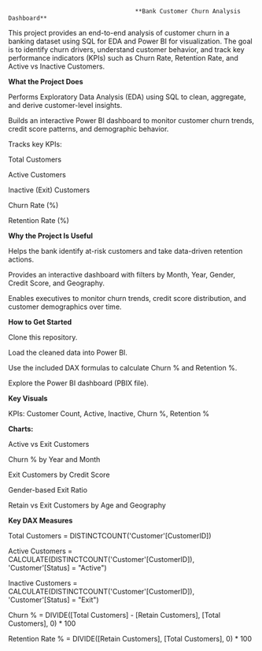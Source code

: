                                         **Bank Customer Churn Analysis Dashboard**

This project provides an end-to-end analysis of customer churn in a banking dataset using SQL for EDA and Power BI for visualization. The goal is to identify churn drivers, understand customer behavior, and track key performance indicators (KPIs) such as Churn Rate, Retention Rate, and Active vs Inactive Customers.

**What the Project Does**

Performs Exploratory Data Analysis (EDA) using SQL to clean, aggregate, and derive customer-level insights.

Builds an interactive Power BI dashboard to monitor customer churn trends, credit score patterns, and demographic behavior.

Tracks key KPIs:

Total Customers

Active Customers

Inactive (Exit) Customers

Churn Rate (%)

Retention Rate (%)

**Why the Project Is Useful**

Helps the bank identify at-risk customers and take data-driven retention actions.

Provides an interactive dashboard with filters by Month, Year, Gender, Credit Score, and Geography.

Enables executives to monitor churn trends, credit score distribution, and customer demographics over time.

**How to Get Started**

Clone this repository.

Load the cleaned data into Power BI.

Use the included DAX formulas to calculate Churn % and Retention %.

Explore the Power BI dashboard (PBIX file).

**Key Visuals**

KPIs: Customer Count, Active, Inactive, Churn %, Retention %

**Charts:**

Active vs Exit Customers

Churn % by Year and Month

Exit Customers by Credit Score

Gender-based Exit Ratio

Retain vs Exit Customers by Age and Geography

**Key DAX Measures**

Total Customers = DISTINCTCOUNT('Customer'[CustomerID])

Active Customers = CALCULATE(DISTINCTCOUNT('Customer'[CustomerID]), 'Customer'[Status] = "Active")

Inactive Customers = CALCULATE(DISTINCTCOUNT('Customer'[CustomerID]), 'Customer'[Status] = "Exit")

Churn % = DIVIDE([Total Customers] - [Retain Customers], [Total Customers], 0) * 100

Retention Rate % = DIVIDE([Retain Customers], [Total Customers], 0) * 100
